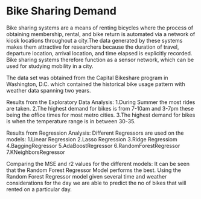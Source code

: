 # Bike Sharing Demand
Bike sharing systems are a means of renting bicycles where the process of obtaining membership, rental, and bike return is automated via a network of kiosk locations throughout a city.The data generated by these systems makes them attractive for researchers because the duration of travel, departure location, arrival location, and time elapsed is explicitly recorded. Bike sharing systems therefore function as a sensor network, which can be used for studying mobility in a city. 

The data set was obtained from the Capital Bikeshare program in Washington, D.C. which contained the historical bike usage pattern with weather data spanning two years.

Results from the Exploratory Data Analysis:
1.During Summer the most rides are taken.
2.The highest demand for bikes is from 7-10am and 3-7pm these being the office times for most metro cities.
3.The highest demand for bikes is when the temperature range is in between 30-35.

Results from Regression Analysis:
Different Regressors are used on the models:
1.Linear Regression
2.Lasso Regression
3.Ridge Regressiom
4.BaggingRegressor
5.AdaBoostRegressor
6.RandomForestRegressor
7.KNeighborsRegressor

Comparing the MSE and r2 values for the different models:
It can be seen that the Random Forest Regressor Model performs the best.
Using the Random Forest Regressor model given several time and weather considerations for the day we are able to predict the no of bikes that will rented on a particular day.


